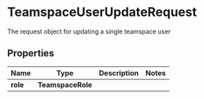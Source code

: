 

# TeamspaceUserUpdateRequest

The request object for updating a single teamspace user

## Properties

| Name | Type | Description | Notes |
|------------ | ------------- | ------------- | -------------|
|**role** | **TeamspaceRole** |  |  |



